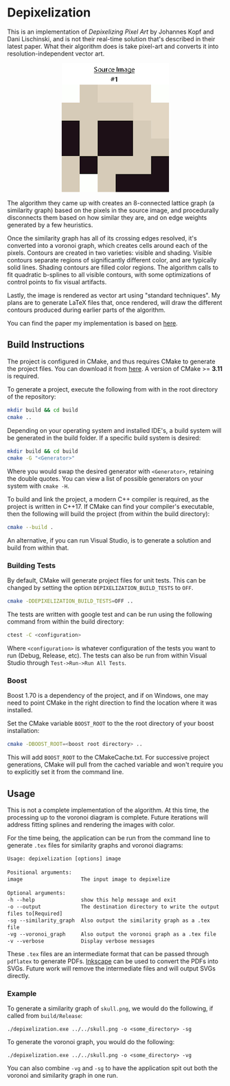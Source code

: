 # Depixelization

This is an implementation of *Depixelizing Pixel Art* by Johannes Kopf and Dani Lischinski, and is not their real-time solution that's described in their latest paper. What their algorithm does is take pixel-art and converts it into resolution-independent vector art.

<div align="center">
<img src="images/docs/depixelization.gif"/> 
</div>

The algorithm they came up with creates an 8-connected lattice graph (a similarity graph) based on the pixels in the source image, and procedurally disconnects them based on how similar they are, and on edge weights generated by a few heuristics.

Once the similarity graph has all of its crossing edges resolved, it's converted into a voronoi graph, which creates cells around each of the pixels. Contours are created in two varieties: visible and shading. Visible contours separate regions of significantly different color, and are typically solid lines. Shading contours are filled color regions. The algorithm calls to fit quadratic b-splines to all visible contours, with some optimizations of control points to fix visual artifacts.

Lastly, the image is rendered as vector art using "standard techniques". My plans are to generate LaTeX files that, once rendered, will draw the different contours produced during earlier parts of the algorithm.

You can find the paper my implementation is based on [here](https://johanneskopf.de/publications/pixelart/).

## Build Instructions

The project is configured in CMake, and thus requires CMake to generate the project files. You can download it from [here](https://cmake.org/download/). A version of CMake >= **3.11** is required.

To generate a project, execute the following from with in the root directory of the repository:

```bash
mkdir build && cd build
cmake ..
```

Depending on your operating system and installed IDE's, a build system will be generated in the build folder. If a specific build system is desired:

```bash
mkdir build && cd build
cmake -G "<Generator>"
```

Where you would swap the desired generator with `<Generator>`, retaining the double quotes. You can view a list of possible generators on your system with `cmake -H`.

To build and link the project, a modern C++ compiler is required, as the project is written in C++17. If CMake can find your compiler's executable, then the following will build the project (from within the build directory):

```bash
cmake --build .
```

An alternative, if you can run Visual Studio, is to generate a solution and build from within that.

### Building Tests

By default, CMake will generate project files for unit tests. This can be changed by setting the option `DEPIXELIZATION_BUILD_TESTS` to `OFF`.

```bash
cmake -DDEPIXELIZATION_BUILD_TESTS=OFF ..
```

The tests are written with google test and can be run using the following command from within the build directory:

```bash
ctest -C <configuration>
```

Where `<configuration>` is whatever configuration of the tests you want to run (Debug, Release, etc). The tests can also be run from within Visual Studio through `Test->Run->Run All Tests`.

### Boost

Boost 1.70 is a dependency of the project, and if on Windows, one may need to point CMake in the right direction to find the location where it was installed.

Set the CMake variable `BOOST_ROOT` to the the root directory of your boost installation:

```bash
cmake -DBOOST_ROOT=<boost root directory> ..
```

This will add `BOOST_ROOT` to the CMakeCache.txt. For successive project generations, CMake will pull from the cached variable and won't require you to explicitly set it from the command line.

## Usage

This is not a complete implementation of the algorithm. At this time, the processing up to the voronoi diagram is complete. Future iterations will address fitting splines and rendering the images with color.

For the time being, the application can be run from the command line to generate `.tex` files for similarity graphs and voronoi diagrams:

```
Usage: depixelization [options] image

Positional arguments:
image                   The input image to depixelize

Optional arguments:
-h --help               show this help message and exit
-o --output             The destination directory to write the output files to[Required]
-sg --similarity_graph  Also output the similarity graph as a .tex file
-vg --voronoi_graph     Also output the voronoi graph as a .tex file
-v --verbose            Display verbose messages
```

These `.tex` files are an intermediate format that can be passed through `pdflatex` to generate PDFs. [Inkscape](https://inkscape.org/) can be used to convert the PDFs into SVGs. Future work will remove the intermediate files and will output SVGs directly.

### Example

To generate a similarity graph of `skull.png`, we would do the following, if called from `build/Release`:

```
./depixelization.exe ../../skull.png -o <some_directory> -sg
```

To generate the voronoi graph, you would do the following:

```
./depixelization.exe ../../skull.png -o <some_directory> -vg
```

You can also combine `-vg` and `-sg` to have the application spit out both the voronoi and similarity graph in one run.
